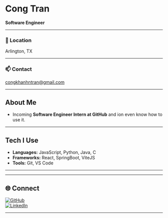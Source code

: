 # Cong Tran  

**Software Engineer**  

---

### 📍 Location  
Arlington, TX  

---

### 📫 Contact  
[congkhanhntran@gmail.com](mailto:congkhanhntran@gmail.com)  

---

## About Me  
- Incoming **Software Engineer Intern at GitHub** and ion even know how to use it. 

---

## Tech I Use  
- **Languages:** JavaScript, Python, Java, C  
- **Frameworks:** React, SpringBoot, ViteJS  
- **Tools:** Git, VS Code  

---


---

## 🌐 Connect  
[![GitHub](https://raw.githubusercontent.com/danielcranney/readme-generator/main/public/icons/socials/github.svg)](https://github.com/cong-n-tran)  
[![LinkedIn](https://raw.githubusercontent.com/danielcranney/readme-generator/main/public/icons/socials/linkedin.svg)](https://www.linkedin.com/in/cong-n-tran/)  

---

